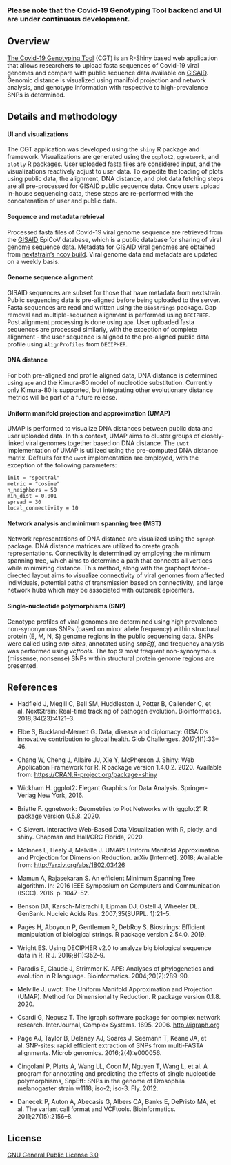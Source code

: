 
### Please note that the Covid-19 Genotyping Tool backend and UI are under continuous development.

## Overview

[The Covid-19 Genotyping
Tool](https://hsmaan.shinyapps.io/CovidGenotyper/) (CGT) is an R-Shiny
based web application that allows researchers to upload fasta sequences
of Covid-19 viral genomes and compare with public sequence data
available on [GISAID](https://www.gisaid.org/). Genomic distance is
visualized using manifold projection and network analysis, and genotype
information with respective to high-prevalence SNPs is determined.

## Details and methodology

#### UI and visualizations

The CGT application was developed using the `shiny` R package and
framework. Visualizations are generated using the `ggplot2`,
`ggnetwork`, and `plotly` R packages. User uploaded fasta files are
considered input, and the visualizations reactively adjust to user data.
To expedite the loading of plots using public data, the alignment, DNA
distance, and plot data fetching steps are all pre-processed for GISAID
public sequence data. Once users upload in-house sequencing data, these
steps are re-performed with the concatenation of user and public data.

#### Sequence and metadata retrieval

Processed fasta files of Covid-19 viral genome sequence are retrieved
from the [GISAID](https://www.gisaid.org/) EpiCoV database, which is a
public database for sharing of viral genome sequence data. Metadata for
GISAID viral genomes are obtained from [nextstrain’s ncov
build](https://github.com/nextstrain/ncov/blob/master/data/metadata.tsv).
Viral genome data and metadata are updated on a weekly basis.

#### Genome sequence alignment

GISAID sequences are subset for those that have metadata from
nextstrain. Public sequencing data is pre-aligned before being uploaded
to the server. Fasta sequences are read and written using the
`Biostrings` package. Gap removal and multiple-sequence alignment is
performed using `DECIPHER`. Post alignment processing is done using
`ape`. User uploaded fasta sequences are processed similarly, with the
exception of complete alignment - the user sequence is aligned to the
pre-aligned public data profile using `AlignProfiles` from `DECIPHER`.

#### DNA distance

For both pre-aligned and profile aligned data, DNA distance is
determined using `ape` and the Kimura-80 model of nucleotide
substitution. Currently only Kimura-80 is supported, but integrating
other evolutionary distance metrics will be part of a future release.

#### Uniform manifold projection and approximation (UMAP)

UMAP is performed to visualize DNA distances between public data and
user uploaded data. In this context, UMAP aims to cluster groups of
closely-linked viral genomes together based on DNA distance. The `uwot`
implementation of UMAP is utilized using the pre-computed DNA distance
matrix. Defaults for the `uwot` implementation are employed, with the
exception of the following parameters:

`init = "spectral"`<br/> `metric = "cosine"`<br/> `n_neighbors
= 50`<br/> `min_dist = 0.001`<br/> `spread = 30`<br/>
`local_connectivity = 10`<br/>

#### Network analysis and minimum spanning tree (MST)

Network representations of DNA distance are visualized using the
`igraph` package. DNA distance matrices are utilized to create graph
representations. Connectivity is determined by employing the minimum
spanning tree, which aims to determine a path that connects all vertices
while minimizing distance. This method, along with the graphopt
force-directed layout aims to visualize connectivity of viral genomes
from affected individuals, potential paths of transmission based on
connectivity, and large network hubs which may be associated with
outbreak epicenters.

#### Single-nucleotide polymorphisms (SNP)

Genotype profiles of viral genomes are determined using high prevalence
non-synonymous SNPs (based on minor allele frequency) within structural
protein (E, M, N, S) genome regions in the public sequencing data. SNPs
were called using *snp-sites*, annotated using *snpEff*, and frequency
analysis was performed using *vcftools*. The top 9 most frequent
non-synonymous (missense, nonsense) SNPs within structural protein
genome regions are presented.

## References

  - Hadfield J, Megill C, Bell SM, Huddleston J, Potter B, Callender C,
    et al. NextStrain: Real-time tracking of pathogen evolution.
    Bioinformatics. 2018;34(23):4121–3.

  - Elbe S, Buckland-Merrett G. Data, disease and diplomacy: GISAID’s
    innovative contribution to global health. Glob Challenges.
    2017;1(1):33–46.

  - Chang W, Cheng J, Allaire JJ, Xie Y, McPherson J. Shiny: Web
    Application Framework for R. R package version 1.4.0.2. 2020.
    Available from: <https://CRAN.R-project.org/package=shiny>

  - Wickham H. ggplot2: Elegant Graphics for Data Analysis.
    Springer-Verlag New York, 2016.

  - Briatte F. ggnetwork: Geometries to Plot Networks with ‘ggplot2’. R
    package version 0.5.8. 2020.

  - C Sievert. Interactive Web-Based Data Visualization with R, plotly,
    and shiny. Chapman and Hall/CRC Florida, 2020.

  - McInnes L, Healy J, Melville J. UMAP: Uniform Manifold Approximation
    and Projection for Dimension Reduction. arXiv \[Internet\]. 2018;
    Available from: <http://arxiv.org/abs/1802.03426>

  - Mamun A, Rajasekaran S. An efficient Minimum Spanning Tree
    algorithm. In: 2016 IEEE Symposium on Computers and Communication
    (ISCC). 2016. p. 1047–52.

  - Benson DA, Karsch-Mizrachi I, Lipman DJ, Ostell J, Wheeler DL.
    GenBank. Nucleic Acids Res. 2007;35(SUPPL. 1):21–5.

  - Pagès H, Aboyoun P, Gentleman R, DebRoy S. Biostrings: Efficient
    manipulation of biological strings. R package version 2.54.0. 2019.

  - Wright ES. Using DECIPHER v2.0 to analyze big biological sequence
    data in R. R J. 2016;8(1):352–9.

  - Paradis E, Claude J, Strimmer K. APE: Analyses of phylogenetics and
    evolution in R language. Bioinformatics. 2004;20(2):289–90.

  - Melville J. uwot: The Uniform Manifold Approximation and Projection
    (UMAP). Method for Dimensionality Reduction. R package version
    0.1.8. 2020.

  - Csardi G, Nepusz T. The igraph software package for complex network
    research. InterJournal, Complex Systems. 1695. 2006.
    <http://igraph.org>

  - Page AJ, Taylor B, Delaney AJ, Soares J, Seemann T, Keane JA, et
    al. SNP-sites: rapid efficient extraction of SNPs from multi-FASTA
    alignments. Microb genomics. 2016;2(4):e000056.

  - Cingolani P, Platts A, Wang LL, Coon M, Nguyen T, Wang L, et al. A
    program for annotating and predicting the effects of single
    nucleotide polymorphisms, SnpEff: SNPs in the genome of Drosophila
    melanogaster strain w1118; iso-2; iso-3. Fly. 2012.

  - Danecek P, Auton A, Abecasis G, Albers CA, Banks E, DePristo MA, et
    al. The variant call format and VCFtools. Bioinformatics.
    2011;27(15):2156–8.

## License

[GNU General Public
License 3.0](https://www.gnu.org/licenses/gpl-3.0.en.html)
